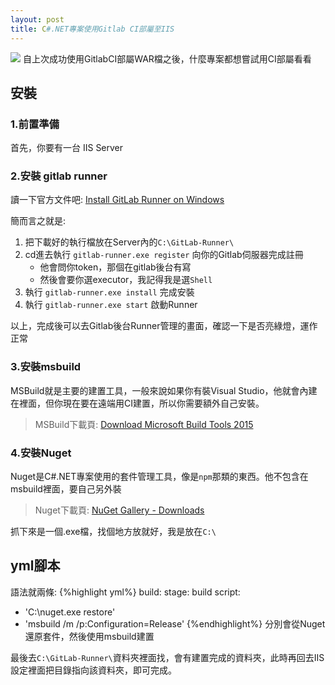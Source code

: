 ```yaml
---
layout: post
title: C#.NET專案使用Gitlab CI部屬至IIS
---
```


![](https://i.imgur.com/WAzZmtT.jpg)
自上次成功使用GitlabCI部屬WAR檔之後，什麼專案都想嘗試用CI部屬看看

## 安裝
### 1.前置準備
首先，你要有一台 IIS Server
### 2.安裝 gitlab runner
讀一下官方文件吧: [ Install GitLab Runner on Windows ](https://docs.gitlab.com/runner/install/windows.html)

簡而言之就是:
1. 把下載好的執行檔放在Server內的`C:\GitLab-Runner\`
2. cd進去執行 `gitlab-runner.exe register` 向你的Gitlab伺服器完成註冊
    - 他會問你token，那個在gitlab後台有寫
    - 然後會要你選executor，我記得我是選`Shell`
3. 執行 `gitlab-runner.exe install` 完成安裝
4. 執行 `gitlab-runner.exe start` 啟動Runner

以上，完成後可以去Gitlab後台Runner管理的畫面，確認一下是否亮綠燈，運作正常

### 3.安裝msbuild
MSBuild就是主要的建置工具，一般來說如果你有裝Visual Studio，他就會內建在裡面，但你現在要在遠端用CI建置，所以你需要額外自己安裝。

> MSBuild下載頁: [Download Microsoft Build Tools 2015 ](https://www.microsoft.com/en-us/download/details.aspx?id=48159)

### 4.安裝Nuget
Nuget是C#.NET專案使用的套件管理工具，像是`npm`那類的東西。他不包含在msbuild裡面，要自己另外裝

> Nuget下載頁: [NuGet Gallery - Downloads](https://www.nuget.org/downloads)

抓下來是一個.exe檔，找個地方放就好，我是放在`C:\`

## yml腳本
語法就兩條:
{%highlight yml%}
build:
 stage: build
 script:
  - 'C:\\nuget.exe restore'
  - 'msbuild /m /p:Configuration=Release'
{%endhighlight%}
分別會從Nuget還原套件，然後使用msbuild建置

最後去`C:\GitLab-Runner\`資料夾裡面找，會有建置完成的資料夾，此時再回去IIS設定裡面把目錄指向該資料夾，即可完成。